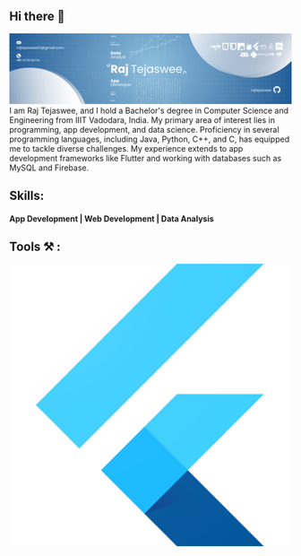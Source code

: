 ## Hi there 👋
<img src="https://github.com/rajtejaswee/rajtejaswee/blob/main/HEADER.png" alt="banner that says rajtejaswee - software developer">
I am Raj Tejaswee, and I hold a Bachelor's degree in Computer Science and Engineering from IIIT Vadodara, India. My primary area of interest lies in programming, app development, and data science. Proficiency in several programming languages, including Java, Python, C++, and C, has equipped me to tackle diverse challenges. My experience extends to app development frameworks like Flutter and working with databases such as MySQL and Firebase. <br>

## Skills:
#### App Development | Web Development | Data Analysis 
## Tools ⚒️ :
<img src="https://github.com/rajtejaswee/rajtejaswee/blob/main/flutter.png" alt="banner flutter">



